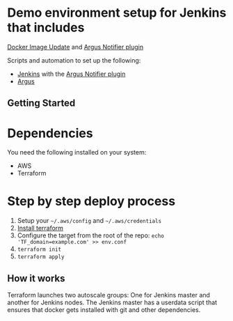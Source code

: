 # Demo environment setup for Jenkins that includes
[Docker Image Update](https://github.com/salesforce/dockerfile-image-update) and [Argus Notifier plugin](https://plugins.jenkins.io/argus-notifier)

Scripts and automation to set up the following:
* [Jenkins](https://jenkins.io/) with the [Argus Notifier plugin](https://plugins.jenkins.io/argus-notifier)
* [Argus](https://github.com/salesforce/Argus)

## Getting Started

# Dependencies
You need the following installed on your system:
* AWS
* Terraform

# Step by step deploy process

 1. Setup your `~/.aws/config` and `~/.aws/credentials`
 1. [Install terraform](https://terraform.io)
 1. Configure the target from the root of the repo: `echo 'TF_domain=example.com' >> env.conf`
 1. `terraform init`
 1. `terraform apply`

## How it works
Terraform launches two autoscale groups: One for Jenkins master and another for
Jenkins nodes. 
The Jenkins master has a userdata script that ensures that docker gets installed
with git and other dependencies. 
